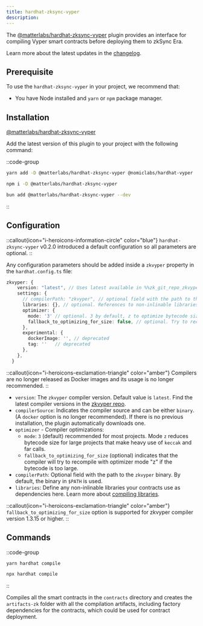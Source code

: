 ```yaml
---
title: hardhat-zksync-vyper
description:
---
```


The [@matterlabs/hardhat-zksync-vyper](https://www.npmjs.com/package/@matterlabs/hardhat-zksync-vyper) plugin
provides an interface for compiling Vyper smart contracts before deploying them to zkSync Era.

Learn more about the latest updates in the [changelog](%%zk_git_repo_hardhat-zksync%%/blob/main/packages/hardhat-zksync-vyper/CHANGELOG.md).

## Prerequisite

To use the `hardhat-zksync-vyper` in your project, we recommend that:

- You have Node installed and `yarn` or `npm` package manager.

## Installation

[@matterlabs/hardhat-zksync-vyper](https://www.npmjs.com/package/@matterlabs/hardhat-zksync-vyper)

Add the latest version of this plugin to your project with the following command:

::code-group

```bash [yarn]
yarn add -D @matterlabs/hardhat-zksync-vyper @nomiclabs/hardhat-vyper
```

```bash [npm]
npm i -D @matterlabs/hardhat-zksync-vyper
```

```bash [bun]
bun add @matterlabs/hardhat-zksync-vyper --dev
```

::

## Configuration

::callout{icon="i-heroicons-information-circle" color="blue"}
`hardhat-zksync-vyper` v0.2.0 introduced a default configuration so all parameters are optional.
::

Any configuration parameters should be added inside a `zkvyper` property in the `hardhat.config.ts` file:

```ts
zkvyper: {
    version: "latest", // Uses latest available in %%zk_git_repo_zkvyper-bin%%
    settings: {
      // compilerPath: "zkvyper", // optional field with the path to the `zkvyper` binary.
      libraries: {}, // optional. References to non-inlinable libraries
      optimizer: {
        mode: '3' // optional. 3 by default, z to optimize bytecode size
        fallback_to_optimizing_for_size: false, // optional. Try to recompile with optimizer mode "z" if the bytecode is too large
      },
      experimental: {
        dockerImage: '', // deprecated
        tag: ''   // deprecated
      },
    },
  }
```

::callout{icon="i-heroicons-exclamation-triangle" color="amber"}
Compilers are no longer released as Docker images and its usage is no longer recommended.
::

- `version`: The `zkvyper` compiler version. Default value is `latest`.
Find the latest compiler versions in the [zkvyper repo](%%zk_git_repo_zkvyper-bin%%).
- `compilerSource`: Indicates the compiler source and can be either `binary`. (A `docker` option is no longer recommended).
If there is no previous installation, the plugin automatically downloads one.
- `optimizer` - Compiler optimizations:
  - `mode`: `3` (default) recommended for most projects. Mode `z` reduces bytecode size for large projects that make heavy use of `keccak` and far calls.
  - `fallback_to_optimizing_for_size` (optional) indicates that the compiler will try to recompile with optimizer mode "z" if the bytecode is too large.
- `compilerPath`: Optional field with the path to the `zkvyper` binary. By default, the binary in `$PATH` is used.
- `libraries`: Define any non-inlinable libraries your contracts use as dependencies here. Learn more about [compiling libraries](./compiling-libraries).

::callout{icon="i-heroicons-exclamation-triangle" color="amber"}
`fallback_to_optimizing_for_size` option is supported for zkvyper compiler version 1.3.15 or higher.
::

## Commands

::code-group

```bash [yarn]
yarn hardhat compile

```

```bash [npm]
npx hardhat compile

```

::

Compiles all the smart contracts in the `contracts` directory and creates the `artifacts-zk` folder with all the compilation artifacts,
including factory dependencies for the contracts, which could be used for contract deployment.
